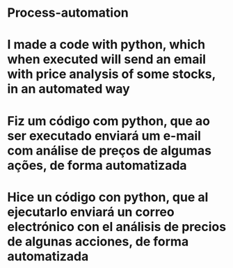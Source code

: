 # Process-automation
# I made a code with python, which when executed will send an email with price analysis of some stocks, in an automated way
# Fiz um código com python, que ao ser executado enviará um e-mail com análise de preços de algumas ações, de forma automatizada
# Hice un código con python, que al ejecutarlo enviará un correo electrónico con el análisis de precios de algunas acciones, de forma automatizada
